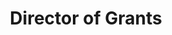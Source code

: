 ---
title: "Director of Grants"
description: "More details TBA"
hideImage: true
noTimeEstimate: true
toc: true
---